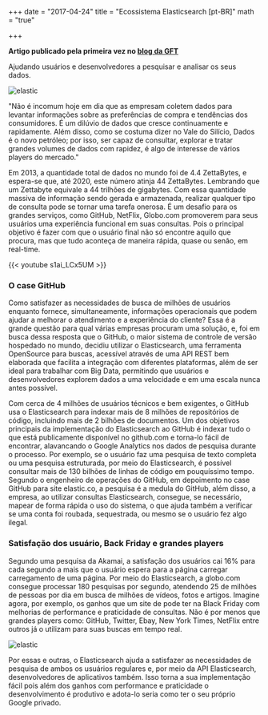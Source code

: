 +++
date = "2017-04-24"
title = "Ecossistema Elasticsearch [pt-BR]"
math = "true"

+++

**Artigo publicado pela primeira vez no [blog da GFT](https://blog.gft.com/br/2017/02/24/ecossistema-elasticsearch-ajudando-usuarios-e-desenvolvedores-a-pesquisar-e-analisar-os-seus-dados/)**

Ajudando usuários e desenvolvedores a pesquisar e analisar os seus dados.

![elastic](/images/elastic-1.png)

"Não é incomum hoje em dia que as empresam coletem dados para levantar informações sobre as preferências de compra e tendências dos consumidores. É um dilúvio de dados que cresce continuamente e rapidamente. Além disso, como se costuma dizer no Vale do Silício, Dados é o novo petróleo; por isso, ser capaz de consultar, explorar e tratar grandes volumes de dados com rapidez, é algo de interesse de vários players do mercado."

Em 2013, a quantidade total de dados no mundo foi de 4.4 ZettaBytes, e espera-se que, até 2020, este número atinja 44 ZettaBytes. Lembrando que um Zettabyte equivale a 44 trilhões de gigabytes. Com essa quantidade massiva de informação sendo gerada e armazenada, realizar qualquer tipo de consulta pode se tornar uma tarefa onerosa. É um desafio para os grandes serviços, como GitHub, NetFlix, Globo.com promoverem para seus usuários uma experiência funcional em suas consultas. Pois o principal objetivo é fazer com que o usuário final não só encontre aquilo que procura, mas que tudo aconteça de maneira rápida, quase ou senão, em real-time.

{{< youtube s1ai_LCx5UM >}}

### O case GitHub
Como satisfazer as necessidades de busca de milhões de usuários enquanto fornece, simultaneamente, informações operacionais que podem ajudar a melhorar o atendimento e a experiência do cliente? Essa é a grande questão para qual várias empresas procuram uma solução, e, foi em busca dessa resposta que o GitHub, o maior sistema de controle de versão hospedado no mundo, decidiu utilizar o Elasticsearch, uma ferramenta OpenSource para buscas, acessível através de uma API REST bem elaborada que facilita a integração com diferentes plataformas, além de ser ideal para trabalhar com Big Data, permitindo que usuários e desenvolvedores explorem dados a uma velocidade e em uma escala nunca antes possível.

Com cerca de 4 milhões de usuários técnicos e bem exigentes, o GitHub usa o Elasticsearch para indexar mais de 8 milhões de repositórios de código, incluindo mais de 2 bilhões de documentos. Um dos objetivos principais da implementação do Elasticsearch ao GitHub é indexar tudo o que está publicamente disponível no github.com e torna-lo fácil de encontrar, alavancando o Google Analytics nos dados de pesquisa durante o processo. Por exemplo, se o usuário faz uma pesquisa de texto completa ou uma pesquisa estruturada, por meio do Elasticsearch, é possível consultar mais de 130 bilhões de linhas de código em pouquíssimo tempo. Segundo o engenheiro de operações do GitHub, em depoimento no case GitHub para site elastic.co, a pesquisa é a medula do GitHub, além disso, a empresa, ao utilizar consultas Elasticsearch, consegue, se necessário, mapear de forma rápida o uso do sistema, o que ajuda também a verificar se uma conta foi roubada, sequestrada, ou mesmo se o usuário fez algo ilegal.

### Satisfação dos usuário, Back Friday e grandes players

Segundo uma pesquisa da Akamai, a satisfação dos usuários cai 16% para cada segundo a mais que o usuário espera para a página carregar carregamento de uma página. Por meio do Elasticsearch, a globo.com consegue processar 180 pesquisas por segundo, atendendo 25 de milhões de pessoas por dia em busca de milhões de vídeos, fotos e artigos. Imagine agora, por exemplo, os ganhos que um site de pode ter na Black Friday com melhorias de performance e praticidade de consultas. Não é por menos que grandes players como: GitHub, Twitter, Ebay, New York Times, NetFlix entre outros já o utilizam para suas buscas em tempo real.

![elastic](/images/elastic-2.png)

Por essas e outras, o Elasticsearch ajuda a satisfazer as necessidades de pesquisa de ambos os usuários regulares e, por meio da API Elasticsearch, desenvolvedores de aplicativos também. Isso torna a sua implementação fácil pois além dos ganhos com performance e praticidade o desenvolvimento é produtivo e adota-lo seria como ter o seu próprio Google privado.
